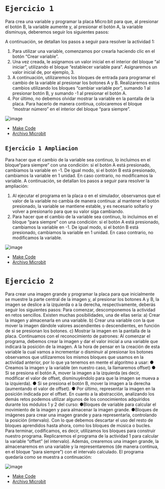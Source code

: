 # `Ejercicio 1`

Para crea una variable y programar la placa Micro:bit para que, al presionar el botón B, la variable aumente y, al presionar el botón A, la variable disminuya,
deberemos seguir los siguientes pasos:

A continuación, se detallan los pasos a seguir para resolver la actividad 1:

1. Para utilizar una variable, comenzamos por crearla haciendo clic en el botón “Crear variable”.
2. Una vez creada, le asignamos un valor inicial en el interior del bloque “al iniciar”, utilizando el bloque “establecer variable para”. Asignaremos un valor inicial de, por ejemplo, 3.
3. A continuación, utilizaremos los bloques de entrada para programar el
cambio de la variable al presionar los botones A y B. Realizaremos estos
cambios utilizando los bloques “cambiar variable por”, sumando 1 al
presionar botón B, y sumando -1 al presionar el botón A.
4. Por último, no debemos olvidar mostrar la variable en la pantalla de la placa. Para hacerlo de manera continua, colocaremos el bloque “mostrar número” en el interior del bloque “para siempre”.
 
![image](https://user-images.githubusercontent.com/114906861/206123329-64542d08-3b8b-4dea-b8e4-2f0cc1a12309.PNG)
- [Make Code](https://makecode.microbit.org/#editor)
- [Archivo Microbit](https://github.com/LarryWestbrook/Microbit/blob/main/microbit-proyecto%20(1).hex) 

## `Ejercicio 1 Ampliacion`

Para hacer que el cambio de la variable sea continuo, lo incluimos en el bloque“para siempre” con una condición: si el botón A está presionado, cambiamos la
variable en -1. De igual modo, si el botón B está presionado, cambiamos la variable
en 1 unidad. En caso contrario, no modificamos la variable.
A continuación, se detallan los pasos a seguir para resolver la ampliación:
1. Al ejecutar el programa en la placa o en el simulador, observamos que el
valor de la variable no cambia de manera continua: al mantener el botón
presionado, la variable se mantiene estable, y es necesario soltarlo y volver
a presionarlo para que su valor siga cambiando.
2. Para hacer que el cambio de la variable sea continuo, lo incluimos en el
bloque “para siempre” con una condición: si el botón A está presionado,
cambiamos la variable en -1. De igual modo, si el botón B está presionado,
cambiamos la variable en 1 unidad. En caso contrario, no modificamos la
variable.

![image](https://user-images.githubusercontent.com/114906861/206127137-8470607b-74b5-43db-ab4b-460b32f1b613.png)
- [Make Code](https://makecode.microbit.org/#editor)
- [Archivo Microbit](https://github.com/LarryWestbrook/Microbit/blob/main/microbit-proyecto%20(1).hex)

# `Ejercicio 2`

Para crear una imagen grande y programar la placa para que inicialmente se
muestre la parte central de la imagen y, al presionar los botones A y B, la imagen
se deslice a la izquierda o a la derecha, respectivamente, deberás seguir los
siguientes pasos:
Para comenzar, descomponemos la actividad en retos sencillos. Existen muchas
posibilidades, una de ellas sería:
a) Crear la imagen y almacenarla en una variable.
b) Crear una variable con la que mover la imagen dándole valores
ascendientes o descendientes, en función de si se presionan los
botones.
c) Mostrar la imagen en la pantalla de la placa.
Continuamos con el reconocimiento de patrones:
Al comenzar el programa, debemos crear la imagen y dar el valor inicial a
una variable que indicará la posición de la imagen.
A la hora de pensar en la creación de esta variable la cual vamos a
incrementar o disminuir al presionar los botones observamos que
utilizaremos los mismos bloques que usamos en la actividad anterior, por
lo que ya tenemos en mente el algoritmo a usar:
● Creamos la imagen y la variable (en nuestro caso, la llamaremos offset)
● Si se presiona el botón A, mover la imagen a la izquierda (es decir,
modificar el valor de offset, disminuyéndolo para que la imagen se mueva
a la izquierda).
● Si se presiona el botón B, mover la imagen a la derecha (aumentando el
valor de offset).
● Por último, representar la imagen en la posición indicada por el offset.
En cuanto a la abstracción, analizando los demás retos podemos utilizar algunos
de los conocimientos adquiridos durante los módulos 1 y 2 del curso:
●Bloques de variable para calcular el movimiento de la imagen y para
almacenar la imagen grande.
●Bloques de imágenes para crear una imagen grande y para representarla,
controlando la posición (intervalo).
Con lo que debemos descartar el uso del resto de bloques aprendidos hasta
ahora, como los bloques de música o bucles.
Para terminar, codificamos, es decir, utilizamos los bloques para construir
nuestro programa. Replicaremos el programa de la actividad 1 para calcular la
variable “offset” (el intervalo). Además, crearemos una imagen grande, la
almacenaremos en una variable y la representaremos (de manera continua, en el
bloque “para siempre”) con el intervalo calculado.
El programa quedaría como se muestra a continuación:

![image](https://user-images.githubusercontent.com/114906861/206131767-daacb75e-a465-49ff-90af-2331504afe79.png)
- [Make Code](https://makecode.microbit.org/#editor)
- [Archivo Microbit](https://github.com/LarryWestbrook/Microbit/blob/main/microbit-proyecto33.hex)
